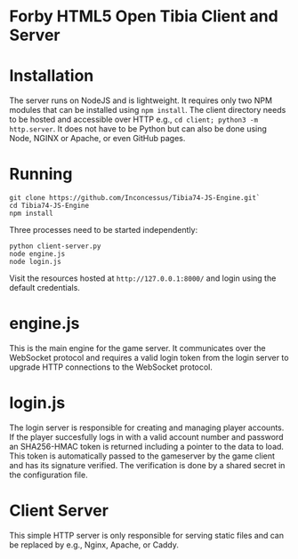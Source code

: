 # Forby HTML5 Open Tibia Client and Server

# Installation

The server runs on NodeJS and is lightweight. It requires only two NPM modules that can be installed using `npm install`. The client directory needs to be hosted and accessible over HTTP e.g., `cd client; python3 -m http.server`. It does not have to be Python but can also be done using Node, NGINX or Apache, or even GitHub pages. 

# Running

    git clone https://github.com/Inconcessus/Tibia74-JS-Engine.git`
    cd Tibia74-JS-Engine
    npm install

Three processes need to be started independently:

    python client-server.py
    node engine.js
    node login.js

Visit the resources hosted at `http://127.0.0.1:8000/` and login using the default credentials.

# engine.js

This is the main engine for the game server. It communicates over the WebSocket protocol and requires a valid login token from the login server to upgrade HTTP connections to the WebSocket protocol.

# login.js 

The login server is responsible for creating and managing player accounts. If the player succesfully logs in with a valid account number and password an SHA256-HMAC token is returned including a pointer to the data to load. This token is automatically passed to the gameserver by the game client and has its signature verified. The verification is done by a shared secret in the configuration file.

# Client Server

This simple HTTP server is only responsible for serving static files and can be replaced by e.g., Nginx, Apache, or Caddy.
